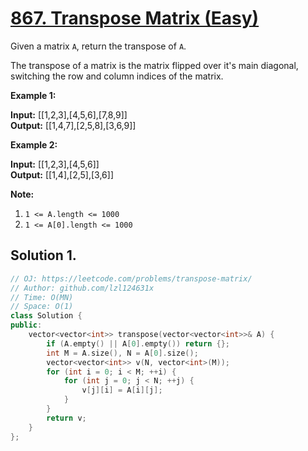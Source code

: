 # [867. Transpose Matrix (Easy)](https://leetcode.com/problems/transpose-matrix/)

Given a matrix `A`, return the transpose of `A`.

The transpose of a matrix is the matrix flipped over it's main diagonal, switching the row and column indices of the matrix.

**Example 1:**

**Input:** \[\[1,2,3\],\[4,5,6\],\[7,8,9\]\]  
**Output:** \[\[1,4,7\],\[2,5,8\],\[3,6,9\]\]

**Example 2:**

**Input:** \[\[1,2,3\],\[4,5,6\]\]  
**Output:** \[\[1,4\],\[2,5\],\[3,6\]\]

**Note:**

1.  `1 <= A.length <= 1000`
2.  `1 <= A[0].length <= 1000`

## Solution 1.

```cpp
// OJ: https://leetcode.com/problems/transpose-matrix/
// Author: github.com/lzl124631x
// Time: O(MN)
// Space: O(1)
class Solution {
public:
    vector<vector<int>> transpose(vector<vector<int>>& A) {
        if (A.empty() || A[0].empty()) return {};
        int M = A.size(), N = A[0].size();
        vector<vector<int>> v(N, vector<int>(M));
        for (int i = 0; i < M; ++i) {
            for (int j = 0; j < N; ++j) {
                v[j][i] = A[i][j];
            }
        }
        return v;
    }
};
```